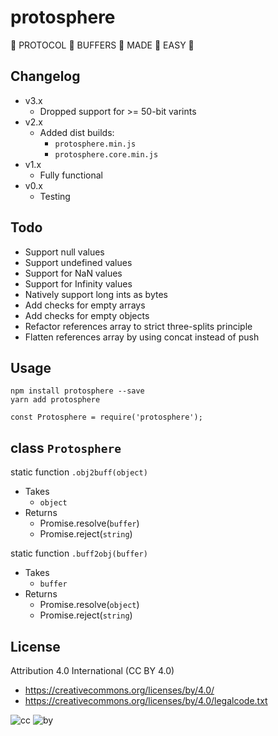 # protosphere
:clap: PROTOCOL :clap: BUFFERS :clap: MADE :clap: EASY :clap:

## Changelog

* v3.x
  * Dropped support for >= 50-bit varints
* v2.x
  * Added dist builds:
    * `protosphere.min.js`
    * `protosphere.core.min.js`
* v1.x
  * Fully functional
* v0.x
  * Testing

## Todo

* Support null values
* Support undefined values
* Support for NaN values
* Support for Infinity values
* Natively support long ints as bytes
* Add checks for empty arrays
* Add checks for empty objects
* Refactor references array to strict three-splits principle
* Flatten references array by using concat instead of push

## Usage

```
npm install protosphere --save
yarn add protosphere
```
```
const Protosphere = require('protosphere');
```

## class `Protosphere`

static function `.obj2buff(object)`
* Takes
  * `object`
* Returns
  * Promise.resolve(`buffer`)
  * Promise.reject(`string`)

static function `.buff2obj(buffer)`
* Takes
  * `buffer`
* Returns
  * Promise.resolve(`object`)
  * Promise.reject(`string`)



## License

Attribution 4.0 International (CC BY 4.0)

* https://creativecommons.org/licenses/by/4.0/
* https://creativecommons.org/licenses/by/4.0/legalcode.txt

![cc](https://creativecommons.org/images/deed/cc_blue_x2.png) ![by](https://creativecommons.org/images/deed/attribution_icon_blue_x2.png)
